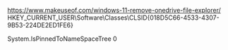 
<https://www.makeuseof.com/windows-11-remove-onedrive-file-explorer/>
HKEY_CURRENT_USER\Software\Classes\CLSID\{018D5C66-4533-4307-9B53-224DE2ED1FE6}

System.IsPinnedToNameSpaceTree
0
